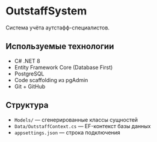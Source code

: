 # OutstaffSystem

Система учёта аутстафф-специалистов.

## Используемые технологии

- C# .NET 8
- Entity Framework Core (Database First)
- PostgreSQL
- Code scaffolding из pgAdmin
- Git + GitHub

## Структура

- `Models/` — сгенерированные классы сущностей
- `Data/OutstaffContext.cs` — EF-контекст базы данных
- `appsettings.json` — строка подключения
